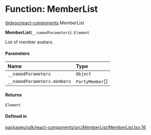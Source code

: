 # Function: MemberList

[@dxos/react-components](../modules/dxos_react_components.md).MemberList

**MemberList**(`__namedParameters`): `Element`

List of member avatars.

#### Parameters

| Name | Type |
| :------ | :------ |
| `__namedParameters` | `Object` |
| `__namedParameters.members` | `PartyMember`[] |

#### Returns

`Element`

#### Defined in

[packages/sdk/react-components/src/MemberList/MemberList.tsx:16](https://github.com/dxos/dxos/blob/db8188dae/packages/sdk/react-components/src/MemberList/MemberList.tsx#L16)
